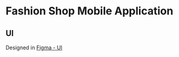 # Fashion Shop Mobile Application

## UI

Designed in [Figma - UI](https://www.figma.com/file/C94iBK6UXIVx7ZSs2nZqib/E-Commerce-App-Kit-(Community)?node-id=1%3A84)

